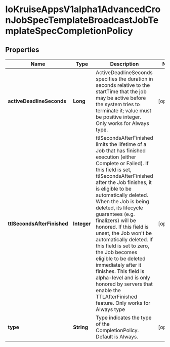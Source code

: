 
# IoKruiseAppsV1alpha1AdvancedCronJobSpecTemplateBroadcastJobTemplateSpecCompletionPolicy

## Properties
Name | Type | Description | Notes
------------ | ------------- | ------------- | -------------
**activeDeadlineSeconds** | **Long** | ActiveDeadlineSeconds specifies the duration in seconds relative to the startTime that the job may be active before the system tries to terminate it; value must be positive integer. Only works for Always type. |  [optional]
**ttlSecondsAfterFinished** | **Integer** | ttlSecondsAfterFinished limits the lifetime of a Job that has finished execution (either Complete or Failed). If this field is set, ttlSecondsAfterFinished after the Job finishes, it is eligible to be automatically deleted. When the Job is being deleted, its lifecycle guarantees (e.g. finalizers) will be honored. If this field is unset, the Job won&#39;t be automatically deleted. If this field is set to zero, the Job becomes eligible to be deleted immediately after it finishes. This field is alpha-level and is only honored by servers that enable the TTLAfterFinished feature. Only works for Always type |  [optional]
**type** | **String** | Type indicates the type of the CompletionPolicy. Default is Always. |  [optional]



